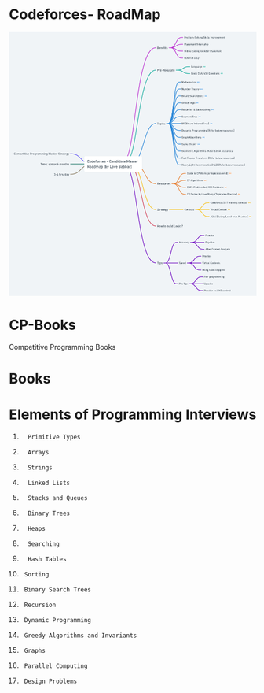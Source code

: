 # Codeforces- RoadMap

<img src="https://github.com/avs-abhishek123/CP/blob/main/Codeforces%20-%20Candidate%20Master%20Roadmap%20%5Bby%20Love%20Babbar%5D.png">

# CP-Books
Competitive Programming Books 

# Books

# Elements of Programming Interviews

1.       Primitive Types
2.       Arrays
3.       Strings
4.       Linked Lists
5.       Stacks and Queues
6.       Binary Trees
7.       Heaps
8.       Searching
9.       Hash Tables
10.      Sorting
11.      Binary Search Trees
12.      Recursion
13.      Dynamic Programming
14.      Greedy Algorithms and Invariants
15.      Graphs
16.      Parallel Computing
17.      Design Problems

